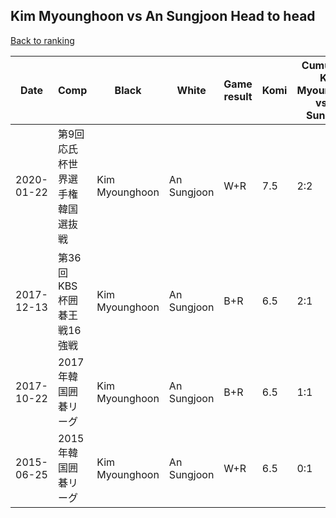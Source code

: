 ## Kim Myounghoon vs An Sungjoon Head to head

[Back to ranking](../../index.md)




| **Date** | **Comp** | **Black** | **White** | **Game result** | **Komi** | **Cumulative Kim Myounghoon vs An Sungjoon** | **Kim Myounghoon streak** | **An Sungjoon streak** | 
| --- | --- | --- | --- | --- | --- | --- | --- | --- |
| 2020-01-22 | 第9回応氏杯世界選手権韓国選抜戦 | Kim Myounghoon | An Sungjoon | W+R | 7.5 | 2:2 | 0 | 1 | 
| 2017-12-13 | 第36回KBS杯囲碁王戦16強戦 | Kim Myounghoon | An Sungjoon | B+R | 6.5 | 2:1 | 2 | 0 | 
| 2017-10-22 | 2017年韓国囲碁リーグ | Kim Myounghoon | An Sungjoon | B+R | 6.5 | 1:1 | 1 | 0 | 
| 2015-06-25 | 2015年韓国囲碁リーグ | Kim Myounghoon | An Sungjoon | W+R | 6.5 | 0:1 | 0 | 1 |




